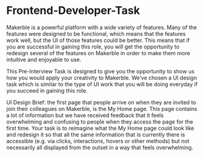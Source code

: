 # Frontend-Developer-Task

Makerble is a powerful platform with a wide variety of features. Many of the features were designed to be functional, which means that the features work well, but the UI of those features could be better. This means that if you are successful in gaining this role, you will get the opportunity to redesign several of the features on Makerble in order to make them more intuitive and enjoyable to use.

This Pre-Interview Task is designed to give you the opportunity to show us how you would apply your creativity to Makerble. We’ve chosen a UI design task which is similar to the type of UI work that you will be doing everyday if you succeed in gaining this role. 

UI Design Brief: the first page that people arrive on when they are invited to join their colleagues on Makerble, is the My Home page. This page contains a lot of information but we have received feedback that it feels overwhelming and confusing to people when they access the page for the first time. Your task is to reimagine what the My Home page could look like and redesign it so that all the same information that is currently there is accessible (e.g. via clicks, interactions, hovers or other methods) but not necessarily all displayed from the outset in a way that feels overwhelming. 


